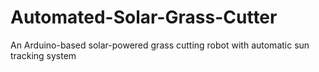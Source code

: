 # Automated-Solar-Grass-Cutter
An Arduino-based solar-powered grass cutting robot with automatic sun tracking system
